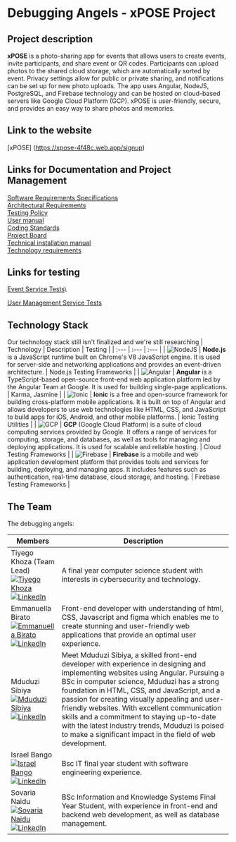 # Debugging Angels - xPOSE Project
## Project description
**xPOSE** is a photo-sharing app for events that allows users to create events, invite participants, and share event or QR codes. Participants can upload photos to the shared cloud storage, which are automatically sorted by event. Privacy settings allow for public or private sharing, and notifications can be set up for new photo uploads. The app uses Angular, NodeJS, PostgreSQL, and Firebase technology and can be hosted on cloud-based servers like Google Cloud Platform (GCP). xPOSE is user-friendly, secure, and provides an easy way to share photos and memories.

## Link to the website
[xPOSE] (https://xpose-4f48c.web.app/signup) 

## Links for Documentation and Project Management
[Software Requirements Specifications](https://docs.google.com/document/d/1AV8hmgdBZ6FmjpaAfmGA63bMOqiWW4F-_2o7MoCvCT0/edit?usp=sharing)\
[Architectural Requirements](https://docs.google.com/document/d/1YoSeht_d0vz5lK-ZFnmmHecyxw9szGn9NituXYBYW4E/edit?usp=sharing)\
[Testing Policy](https://docs.google.com/document/d/1Ab1zMd81ROiW-urUJvYy-PWgHxSgn5k45UFNmQqLJ7s/edit?usp=sharing)\
[User manual](https://docs.google.com/document/d/18gCuaYONhQpCSjoKtuTwk3QOS1ra_-FtLNl8ir54I7c/edit?usp=sharing)\
[Coding Standards](https://docs.google.com/document/d/1rUBPHHAdf_QrWDmDg7RYuaua1JRfoRZ5cQ5lRM0aEzg/edit?usp=sharing)\
[Project Board](https://github.com/orgs/COS301-SE-2023/projects/33)\
[Technical installation manual](https://docs.google.com/document/d/1qnxa1F8AP8EpryEYgJlkma4I1rv0TalAjX16g_LHoh0/edit)\
[Technology requirements](https://docs.google.com/document/d/1ntLlT2otBE6n4EhSI7ofEMp3vvPY_9YDecTwGbqO0qA/edit?usp=sharing)

## Links for testing 
[Event Service Tests](https://github.com/COS301-SE-2023/xPOSE/tree/e81aa95755c82b2ed9bcba27bae812830f93a831/backend/events-service/tests)\

[User Management Service Tests](https://github.com/COS301-SE-2023/xPOSE/tree/e81aa95755c82b2ed9bcba27bae812830f93a831/backend/user-management-service/tests)

## Technology Stack
Our technology stack still isn't finalized and we're still researching
| Technology | Description | Testing |
| :--- | :--- | :--- |
| ![NodeJS](https://img.icons8.com/color/48/000000/nodejs.png) | **Node.js** is a JavaScript runtime built on Chrome's V8 JavaScript engine. It is used for server-side and networking applications and provides an event-driven architecture. | Node.js Testing Frameworks |
| ![Angular](https://img.icons8.com/color/48/000000/angularjs.png) | **Angular** is a TypeScript-based open-source front-end web application platform led by the Angular Team at Google. It is used for building single-page applications. | Karma, Jasmine |
| ![Ionic](https://img.icons8.com/color/48/000000/ionic.png) | **Ionic** is a free and open-source framework for building cross-platform mobile applications. It is built on top of Angular and allows developers to use web technologies like HTML, CSS, and JavaScript to build apps for iOS, Android, and other mobile platforms. | Ionic Testing Utilities |
| ![GCP](https://img.icons8.com/color/48/000000/google-cloud-platform.png) | **GCP** (Google Cloud Platform) is a suite of cloud computing services provided by Google. It offers a range of services for computing, storage, and databases, as well as tools for managing and deploying applications. It is used for scalable and reliable hosting. | Cloud Testing Frameworks |
| ![Firebase](https://img.icons8.com/color/48/000000/firebase.png) | **Firebase** is a mobile and web application development platform that provides tools and services for building, deploying, and managing apps. It includes features such as authentication, real-time database, cloud storage, and hosting. | Firebase Testing Frameworks |
## The Team

The debugging angels:

| Members                                          | Description                                            |
| ------------------------------------------------ | ------------------------------------------------------ |
| Tiyego Khoza (Team Lead) <br> [![Tiyego Khoza](https://github.com/emito-k.png?size=50)](https://github.com/emito-k) <br> [![LinkedIn](https://img.shields.io/badge/-LinkedIn-blue?style=flat-square&logo=linkedin&logoColor=white)](https://www.linkedin.com/in/emito/) | A final year computer science student with interests in cybersecurity and technology. |
| Emmanuella Birato <br> [![Emmanuella Birato](https://github.com/emmanuella08.png?size=50)](https://github.com/emmanuella08) <br> [![LinkedIn](https://img.shields.io/badge/-LinkedIn-blue?style=flat-square&logo=linkedin&logoColor=white)](https://www.linkedin.com/in/emma-birato-b64519236) | Front-end developer with understanding of html, CSS, Javascript and figma which enables me to create stunning and user-friendly web applications that provide an optimal user experience. |
| Mduduzi Sibiya <br> [![Mduduzi Sibiya](https://github.com/duzi-art.png?size=50)](https://github.com/duzi-art) <br> [![LinkedIn](https://img.shields.io/badge/-LinkedIn-blue?style=flat-square&logo=linkedin&logoColor=white)](https://www.linkedin.com/in/mduduzi-sibiya-4302a6183/) | Meet Mduduzi Sibiya, a skilled front-end developer with experience in designing and implementing websites using Angular. Pursuing a BSc in computer science, Mduduzi has a strong foundation in HTML, CSS, and JavaScript, and a passion for creating visually appealing and user-friendly websites. With excellent communication skills and a commitment to staying up-to-date with the latest industry trends, Mduduzi is poised to make a significant impact in the field of web development. | 
| Israel Bango <br> [![Israel Bango](https://github.com/Ibango7.png?size=50)](https://github.com/Ibango7) <br> [![LinkedIn](https://img.shields.io/badge/-LinkedIn-blue?style=flat-square&logo=linkedin&logoColor=white)](https://www.linkedin.com/in/israel-bango-b015111a9/) | Bsc IT final year student with software engineering experience. |
| Sovaria Naidu <br> [![Sovaria Naidu](https://github.com/sovaria10.png?size=50)](https://github.com/sovaria10) <br> [![LinkedIn](https://img.shields.io/badge/-LinkedIn-blue?style=flat-square&logo=linkedin&logoColor=white)](https://www.linkedin.com/in/sovaria-naidu-20a446237/?originalSubdomain=za) | BSc Information and Knowledge Systems Final Year Student, with experience in front-end and backend web development, as well as database management. |

